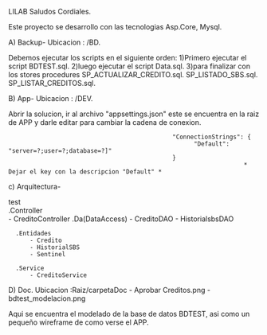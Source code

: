 LILAB Saludos Cordiales.

Este proyecto se desarrollo con las tecnologias Asp.Core, Mysql.

A) Backup-
Ubicacion : /BD. 
 
Debemos ejecutar los scripts en el siguiente orden:
  1)Primero ejecutar el script BDTEST.sql.
  2)luego ejecutar el script Data.sql.
  3)para finalizar con los stores procedures 
      SP_ACTUALIZAR_CREDITO.sql.
      SP_LISTADO_SBS.sql. 
      SP_LISTAR_CREDITOS.sql.
  
B) App-
Ubicacion : /DEV. 

Abrir la solucion, ir al archivo "appsettings.json" este se encuentra en la raiz de APP y darle editar para cambiar la cadena de conexion.
  
                                                  "ConnectionStrings": {
                                                        "Default": "server=?;user=?;database=?]"
                                                  }    
                                                                      * Dejar el key con la descripcion "Default" *
  
c) Arquitectura-
 
 test    
      .Controller      
          - CreditoController 
      .Da(DataAccess)
          - CreditoDAO
          - HistorialsbsDAO     
          
      .Entidades 
          - Credito
          - HistorialSBS
          - Sentinel
          
      .Service
          - CreditoService
          
D) Doc.
  Ubicacion :Raiz/carpetaDoc
    - Aprobar Creditos.png
    - bdtest_modelacion.png    
  
  Aqui se encuentra el modelado de la base de datos BDTEST, asi como un pequeño wireframe de como verse el APP.
  
  
  
